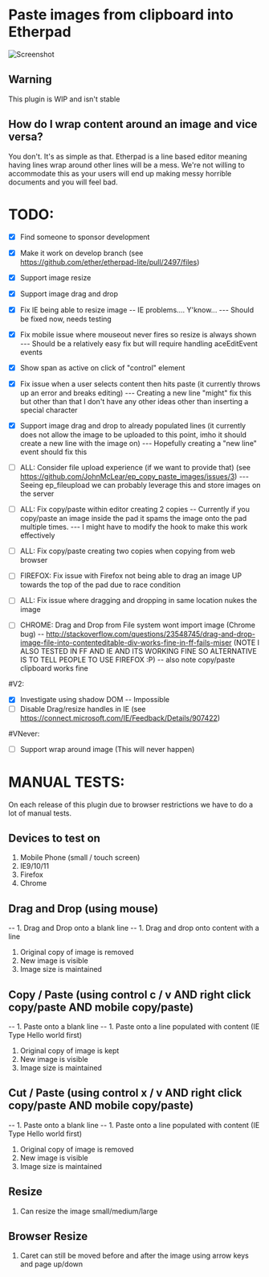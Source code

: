 # Paste images from clipboard into Etherpad
![Screenshot](http://i.imgur.com/emZqtwG.png)

## Warning
This plugin is WIP and isn't stable 

## How do I wrap content around an image and vice versa?
You don't.  It's as simple as that.  Etherpad is a line based editor meaning having lines wrap around other lines will be a mess.  We're not willing to accommodate this as your users will end up making messy horrible documents and you will feel bad.

# TODO:
 - [x] Find someone to sponsor development
 - [x] Make it work on develop branch (see https://github.com/ether/etherpad-lite/pull/2497/files)
 - [x] Support image resize
 - [x] Support image drag and drop
 - [x] Fix IE being able to resize image -- IE problems....  Y'know...
 --- Should be fixed now, needs testing
 - [x] Fix mobile issue where mouseout never fires so resize is always shown
 --- Should be a relatively easy fix but will require handling aceEditEvent events
 - [x] Show span as active on click of "control" element
 - [x] Fix issue when a user selects content then hits paste (it currently throws up an error and breaks editing)
 --- Creating a new line "might" fix this but other than that I don't have any other ideas other than inserting a special character
 - [x] Support image drag and drop to already populated lines (it currently does not allow the image to be uploaded to this point, imho it should create a new line with the image on)
 --- Hopefully creating a "new line" event should fix this

 - [ ] ALL: Consider file upload experience (if we want to provide that) (see https://github.com/JohnMcLear/ep_copy_paste_images/issues/3)
 --- Seeing ep_fileupload we can probably leverage this and store images on the server
 - [ ] ALL: Fix copy/paste within editor creating 2 copies -- Currently if you copy/paste an image inside the pad it spams the image onto the pad multiple times.
 --- I might have to modify the hook to make this work effectively
 - [ ] ALL: Fix copy/paste creating two copies when copying from web browser

 - [ ] FIREFOX: Fix issue with Firefox not being able to drag an image UP towards the top of the pad due to race condition
 - [ ] ALL: Fix issue where dragging and dropping in same location nukes the image
 - [ ] CHROME: Drag and Drop from File system wont import image (Chrome bug) -- http://stackoverflow.com/questions/23548745/drag-and-drop-image-file-into-contenteditable-div-works-fine-in-ff-fails-miser  (NOTE I ALSO TESTED IN FF AND IE AND ITS WORKING FINE SO ALTERNATIVE IS TO TELL PEOPLE TO USE FIREFOX :P) -- also note copy/paste clipboard works fine

#V2:
 - [x] Investigate using shadow DOM -- Impossible
 - [ ] Disable Drag/resize handles in IE (see https://connect.microsoft.com/IE/Feedback/Details/907422)

#VNever:
 - [ ] Support wrap around image (This will never happen)

# MANUAL TESTS:
On each release of this plugin due to browser restrictions we have to do a lot of manual tests.

## Devices to test on
1. Mobile Phone (small / touch screen)
1. IE9/10/11
1. Firefox
1. Chrome

## Drag and Drop (using mouse)
-- 1. Drag and Drop onto a blank line
-- 1. Drag and drop onto content with a line
1. Original copy of image is removed
1. New image is visible
1. Image size is maintained

## Copy / Paste (using control c / v AND right click copy/paste AND mobile copy/paste)
-- 1. Paste onto a blank line
-- 1. Paste onto a line populated with content (IE Type Hello world first)
1. Original copy of image is kept
1. New image is visible
1. Image size is maintained

## Cut / Paste (using control x / v AND right click copy/paste AND mobile copy/paste)
-- 1. Paste onto a blank line
-- 1. Paste onto a line populated with content (IE Type Hello world first)
1. Original copy of image is removed
1. New image is visible
1. Image size is maintained

## Resize
1. Can resize the image small/medium/large

## Browser Resize
1. Caret can still be moved before and after the image using arrow keys and page up/down

